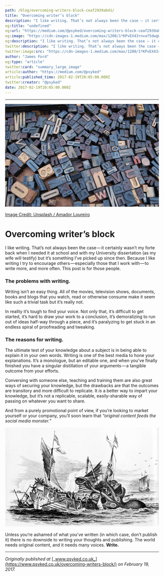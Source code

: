 ```yaml
---
path: /blog/overcoming-writers-block-ceaf2939ab41/
title: "Overcoming writer’s block"
description: "I like writing. That’s not always been the case — it certainly wasn’t my forte back when I needed it at school and with my University dissertation (as my wife will testify) but it’s something I’ve…"
og:title: "undefined"
og:url: "https://medium.com/@psyked/overcoming-writers-block-ceaf2939ab41"
og:image: "https://cdn-images-1.medium.com/max/1200/1*KPvEX43rnvaf5dwgWv_9yQ.jpeg"
og:description: "I like writing. That’s not always been the case — it certainly wasn’t my forte back when I needed it at school and with my University…"
twitter:description: "I like writing. That’s not always been the case — it certainly wasn’t my forte back when I needed it at school and with my University…"
twitter:image:src: "https://cdn-images-1.medium.com/max/1200/1*KPvEX43rnvaf5dwgWv_9yQ.jpeg"
author: "James Ford"
og:type: "article"
twitter:card: "summary_large_image"
article:author: "https://medium.com/@psyked"
article:published_time: 2017-02-19T20:05:00.000Z
twitter:creator: "@psyked"
date: 2017-02-19T20:05:00.000Z
---
```

---

![](1*KPvEX43rnvaf5dwgWv_9yQ.jpeg)

[Image Credit: Unsplash / Amador Loureiro](https://unsplash.com/search/letter-block?photo=BVyNlchWqzs)

# Overcoming writer’s block

I like writing. That’s not always been the case — it certainly wasn’t my forte back when I needed it at school and with my University dissertation (as my wife will testify) but it’s something I’ve picked up since then. Because I like writing I try to encourage others — especially those that I work with — to write more, and more often. This post is for those people.

### The problems with writing.

Writing isn’t an easy thing. All of the movies, television shows, documents, books and blogs that you watch, read or otherwise consume make it seem like such a trivial task but it’s really not.

In reality it’s tough to find your voice. Not only that, it’s difficult to get started, it’s hard to draw your work to a conclusion, it’s demoralizing to run out of ideas half-way through a piece, and it’s paralyzing to get stuck in an endless spiral of proofreading and tweaking.

### The reasons for writing.

The ultimate test of your knowledge about a subject is in being able to explain it in your own words. Writing is one of the best media to hone your explanations. It’s a monologue, but an editable one, and when you’ve finally finished you have a singular distillation of your arguments — a tangible outcome from your efforts.

Conversing with someone else, teaching and training them are also great ways of securing your knowledge, but the drawbacks are that the outcomes are transitory and more difficult to replicate. It _is_ a better way to impart your knowledge, but it’s not a replicable, scalable, easily-sharable way of passing on whatever you want to share.

And from a purely promotional point of view, if you’re looking to market yourself or your company, you’ll soon learn that _“original content feeds the social media monster.”_

![](0*LKlgVgtkivcvKdbi.jpg)

Unless you’re ashamed of what you’ve written (in which case, don’t publish it) there is no downside to writing your thoughts and publishing. The world needs original content, and it needs many voices. **Write.**

---

_Originally published at_ [_www.psyked.co.uk_](https://www.psyked.co.uk/overcoming-writers-block/) _on February 19, 2017._